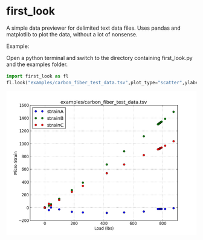 first_look
==========

A simple data previewer for delimited text data files. Uses pandas and matplotlib to plot the data, without a lot of nonsense.

Example:

Open a python terminal and switch to the directory containing first_look.py and the examples folder.

```python
import first_look as fl
fl.look("examples/carbon_fiber_test_data.tsv",plot_type="scatter",ylabel="Micro-Strain",xlabel="Load (lbs)")

```

![Example Plot](/examples/carbon_fiber_test_plot.png)
